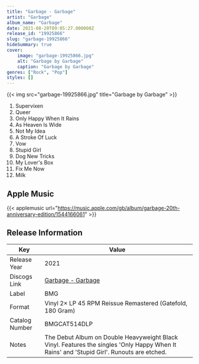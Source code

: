 ```yaml
---
title: "Garbage - Garbage"
artist: "Garbage"
album_name: "Garbage"
date: 2021-08-20T09:05:27.000000Z
release_id: "19925866"
slug: "garbage-19925866"
hideSummary: true
cover:
    image: "garbage-19925866.jpg"
    alt: "Garbage by Garbage"
    caption: "Garbage by Garbage"
genres: ["Rock", "Pop"]
styles: []
---
```


{{< img src="garbage-19925866.jpg" title="Garbage by Garbage" >}}

<!-- section break -->

1. Supervixen
2. Queer
3. Only Happy When It Rains
4. As Heaven Is Wide
5. Not My Idea
6. A Stroke Of Luck
7. Vow
8. Stupid Girl
9. Dog New Tricks
10. My Lover's Box
11. Fix Me Now
12. Milk

<!-- section break -->




## Apple Music
{{< applemusic url="https://music.apple.com/gb/album/garbage-20th-anniversary-edition/1544166061" >}}






## Release Information
|  Key           | Value                                                |
| ---------------| ---------------------------------------------------- |
| Release Year   | 2021                                   |
| Discogs Link   | [Garbage - Garbage](https://www.discogs.com/release/19925866-Garbage-Garbage) |
| Label          | BMG |
| Format         | Vinyl 2× LP 45 RPM Reissue Remastered (Gatefold, 180 Gram) |
| Catalog Number | BMGCAT514DLP |
| Notes | The Debut Album on Double Heavyweight Black Vinyl. Features the singles 'Only Happy When It Rains' and 'Stupid Girl'.  Runouts are etched. |